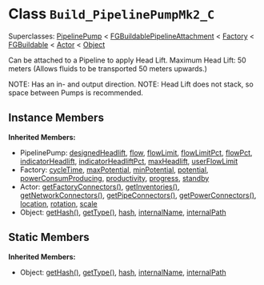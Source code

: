 # Class <code>Build_PipelinePumpMk2_C</code>

Superclasses: <a href="PipelinePump.md">PipelinePump</a> < <a href="FGBuildablePipelineAttachment.md">FGBuildablePipelineAttachment</a> < <a href="Factory.md">Factory</a> < <a href="FGBuildable.md">FGBuildable</a> < <a href="Actor.md">Actor</a> < <a href="Object.md">Object</a>

Can be attached to a Pipeline to apply Head Lift.
Maximum Head Lift: 50 meters
(Allows fluids to be transported 50 meters upwards.)

NOTE: Has an in- and output direction.
NOTE: Head Lift does not stack, so space between Pumps is recommended.
## Instance Members
<b>Inherited Members:</b>
- PipelinePump: <a href="PipelinePump.md#designedHeadlift">designedHeadlift</a>, <a href="PipelinePump.md#flow">flow</a>, <a href="PipelinePump.md#flowLimit">flowLimit</a>, <a href="PipelinePump.md#flowLimitPct">flowLimitPct</a>, <a href="PipelinePump.md#flowPct">flowPct</a>, <a href="PipelinePump.md#indicatorHeadlift">indicatorHeadlift</a>, <a href="PipelinePump.md#indicatorHeadliftPct">indicatorHeadliftPct</a>, <a href="PipelinePump.md#maxHeadlift">maxHeadlift</a>, <a href="PipelinePump.md#userFlowLimit">userFlowLimit</a>
- Factory: <a href="Factory.md#cycleTime">cycleTime</a>, <a href="Factory.md#maxPotential">maxPotential</a>, <a href="Factory.md#minPotential">minPotential</a>, <a href="Factory.md#potential">potential</a>, <a href="Factory.md#powerConsumProducing">powerConsumProducing</a>, <a href="Factory.md#productivity">productivity</a>, <a href="Factory.md#progress">progress</a>, <a href="Factory.md#standby">standby</a>
- Actor: <a href="Actor.md#getFactoryConnectors">getFactoryConnectors()</a>, <a href="Actor.md#getInventories">getInventories()</a>, <a href="Actor.md#getNetworkConnectors">getNetworkConnectors()</a>, <a href="Actor.md#getPipeConnectors">getPipeConnectors()</a>, <a href="Actor.md#getPowerConnectors">getPowerConnectors()</a>, <a href="Actor.md#location">location</a>, <a href="Actor.md#rotation">rotation</a>, <a href="Actor.md#scale">scale</a>
- Object: <a href="Object.md#getHash">getHash()</a>, <a href="Object.md#getType">getType()</a>, <a href="Object.md#hash">hash</a>, <a href="Object.md#internalName">internalName</a>, <a href="Object.md#internalPath">internalPath</a>
## Static Members
<b>Inherited Members:</b>
- Object: <a href="Object.md#getHash">getHash()</a>, <a href="Object.md#getType">getType()</a>, <a href="Object.md#hash">hash</a>, <a href="Object.md#internalName">internalName</a>, <a href="Object.md#internalPath">internalPath</a>